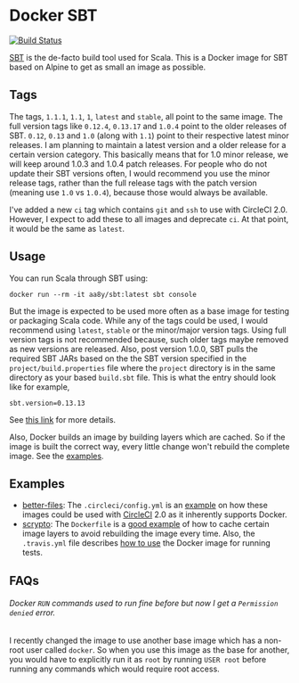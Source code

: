 # Docker SBT

[![Build Status](https://travis-ci.org/aa8y/docker-scala.svg?branch=master)](https://travis-ci.org/aa8y/docker-scala)

[SBT](http://www.scala-sbt.org/) is the de-facto build tool used for Scala. This is a Docker image for SBT based on Alpine to get as small an image as possible.

## Tags

The tags, `1.1.1`, `1.1`, `1`, `latest` and `stable`, all point to the same image. The full version tags like `0.12.4`, `0.13.17` and `1.0.4` point to the older releases of SBT. `0.12`, `0.13` and `1.0` (along with `1.1`) point to their respective latest minor releases. I am planning to maintain a latest version and a older release for a certain version category. This basically means that for 1.0 minor release, we will keep around 1.0.3 and 1.0.4 patch releases. For people who do not update their SBT versions often, I would recommend you use the minor release tags, rather than the full release tags with the patch version (meaning use `1.0` vs `1.0.4`), because those would always be available.

I've added a new `ci` tag which contains `git` and `ssh` to use with CircleCI 2.0. However, I expect to add these to all images and deprecate `ci`. At that point, it would be the same as `latest`.

## Usage

You can run Scala through SBT using:
```
docker run --rm -it aa8y/sbt:latest sbt console
```
But the image is expected to be used more often as a base image for testing or packaging Scala code. While any of the tags could be used, I would recommend using `latest`, `stable` or the minor/major version tags. Using full version tags is not recommended because, such older tags maybe removed as new versions are released. Also, post version 1.0.0, SBT pulls the required SBT JARs based on the the SBT version specified in the `project/build.properties` file where the `project` directory is in the same directory as your based `build.sbt` file. This is what the entry should look like for example,
```
sbt.version=0.13.13
```
See [this link](http://www.scala-sbt.org/0.13/docs/Basic-Def.html) for more details.

Also, Docker builds an image by building layers which are cached. So if the image is built the correct way, every little change won't rebuild the complete image. See the [examples](#examples).

## Examples

* [better-files](https://github.com/pathikrit/better-files): The `.circleci/config.yml` is an [example](https://github.com/pathikrit/better-files/blob/master/.circleci/config.yml) on how these images could be used with [CircleCI](https://circleci.com) 2.0 as it inherently supports Docker.
* [scrypto](https://github.com/input-output-hk/scrypto/): The `Dockerfile` is a [good example](https://github.com/input-output-hk/scrypto/blob/master/Dockerfile) of how to cache certain image layers to avoid rebuilding the image every time. Also, the `.travis.yml` file describes [how to use](https://github.com/input-output-hk/scrypto/blob/master/.travis.yml) the Docker image for running tests.

## FAQs

###### Docker `RUN` commands used to run fine before but now I get a `Permission denied` error.

I recently changed the image to use another base image which has a non-root user called `docker`. So when you use this image as the base for another, you would have to explicitly run it as `root` by running `USER root` before running any commands which would require root access.
